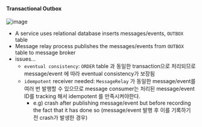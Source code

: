 #### Transactional Outbox
![image](https://user-images.githubusercontent.com/13671946/71627444-c6e4e580-2c35-11ea-9e4f-8368c413a364.png)
- A service uses relational database inserts messages/events, `OUTBOX` table
- Message relay process publishes the messages/events from `OUTBOX` table  to message broker
 - issues...
   - `eventual consistency`: `ORDER` table 과 동일한 transaction으로 처리되므로 message/event 에 따라 eventual consistency가 보장됨
   - `idempotent` receiver needed: `MessageRelay` 가 동일한 message/event를 여러 번 발행할 수 있으므로  message consumer는 처리된 message/event ID를 tracking 해서 idempotent 를 만족시켜야한다.
     - e.g) crash after publishing message/event but before recording the fact that it has done so (message/event 발행 후 이를 기록하기 전 crash가 발생한 경우)
